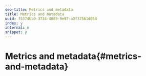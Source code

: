 ```yaml
---
seo-title: Metrics and metadata
title: Metrics and metadata
uuid: f5374bb0-3734-4089-9e97-a2f37561d054
index: y
internal: n
snippet: y
---
```


# Metrics and metadata{#metrics-and-metadata}

